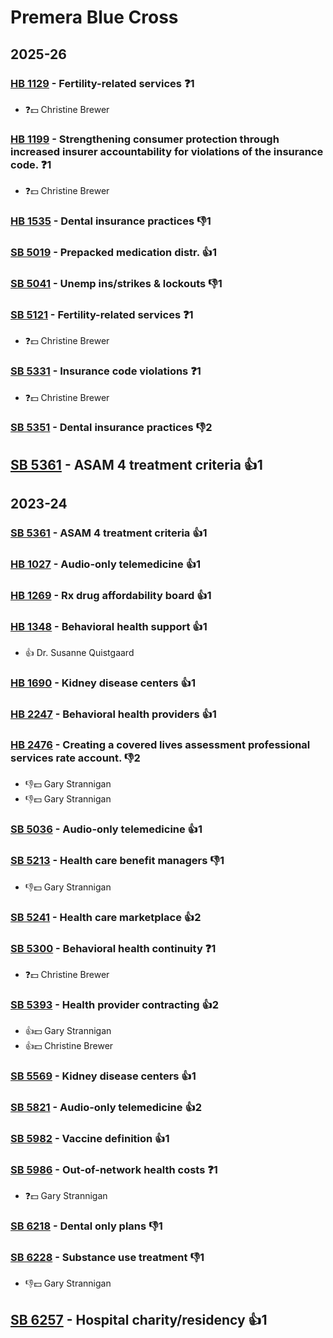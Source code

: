 # Premera Blue Cross
## 2025-26

### [HB 1129](/bill/2025-26/hb/1129/) - Fertility-related services   ❓1
* ❓💵 Christine Brewer

### [HB 1199](/bill/2025-26/hb/1199/) - Strengthening consumer protection through increased insurer accountability for violations of the insurance code.   ❓1
* ❓💵 Christine Brewer

### [HB 1535](/bill/2025-26/hb/1535/) - Dental insurance practices  👎1 

### [SB 5019](/bill/2025-26/sb/5019/) - Prepacked medication distr. 👍1  

### [SB 5041](/bill/2025-26/sb/5041/) - Unemp ins/strikes & lockouts  👎1 

### [SB 5121](/bill/2025-26/sb/5121/) - Fertility-related services   ❓1
* ❓💵 Christine Brewer

### [SB 5331](/bill/2025-26/sb/5331/) - Insurance code violations   ❓1
* ❓💵 Christine Brewer

### [SB 5351](/bill/2025-26/sb/5351/) - Dental insurance practices  👎2 

## [SB 5361](/bill/2025-26/sb/5361/) - ASAM 4 treatment criteria 👍1  

## 2023-24

### [SB 5361](/bill/2023-24/sb/5361/) - ASAM 4 treatment criteria 👍1  

### [HB 1027](/bill/2023-24/hb/1027/) - Audio-only telemedicine 👍1  

### [HB 1269](/bill/2023-24/hb/1269/) - Rx drug affordability board 👍1  

### [HB 1348](/bill/2023-24/hb/1348/) - Behavioral health support 👍1  
* 👍 Dr. Susanne Quistgaard

### [HB 1690](/bill/2023-24/hb/1690/) - Kidney disease centers 👍1  

### [HB 2247](/bill/2023-24/hb/2247/) - Behavioral health providers 👍1  

### [HB 2476](/bill/2023-24/hb/2476/) - Creating a covered lives assessment professional services rate account.  👎2 
* 👎💵 Gary Strannigan
* 👎💵 Gary Strannigan

### [SB 5036](/bill/2023-24/sb/5036/) - Audio-only telemedicine 👍1  

### [SB 5213](/bill/2023-24/sb/5213/) - Health care benefit managers  👎1 
* 👎💵 Gary Strannigan

### [SB 5241](/bill/2023-24/sb/5241/) - Health care marketplace 👍2  

### [SB 5300](/bill/2023-24/sb/5300/) - Behavioral health continuity   ❓1
* ❓💵 Christine Brewer

### [SB 5393](/bill/2023-24/sb/5393/) - Health provider contracting 👍2  
* 👍💵 Gary Strannigan
* 👍💵 Christine Brewer

### [SB 5569](/bill/2023-24/sb/5569/) - Kidney disease centers 👍1  

### [SB 5821](/bill/2023-24/sb/5821/) - Audio-only telemedicine 👍2  

### [SB 5982](/bill/2023-24/sb/5982/) - Vaccine definition 👍1  

### [SB 5986](/bill/2023-24/sb/5986/) - Out-of-network health costs   ❓1
* ❓💵 Gary Strannigan

### [SB 6218](/bill/2023-24/sb/6218/) - Dental only plans  👎1 

### [SB 6228](/bill/2023-24/sb/6228/) - Substance use treatment  👎1 
* 👎💵 Gary Strannigan

## [SB 6257](/bill/2023-24/sb/6257/) - Hospital charity/residency 👍1  
